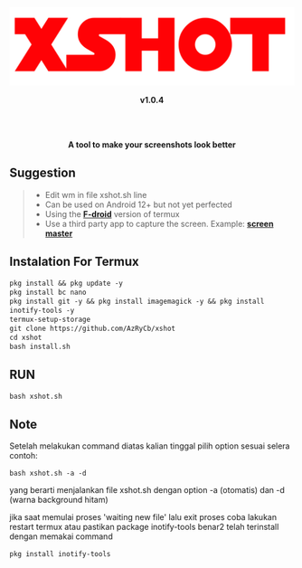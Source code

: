 <div align="center">
  <img src="/assets/banner.png">
  <p><b>v1.0.4</b></p>
  <br><br>
  <P><b>A tool to make your screenshots look better</b></p>
</div>

## Suggestion
> - Edit wm in file xshot.sh line 
> - Can be used on Android 12+ but not yet perfected
> - Using the [**F-droid**](https://f-droid.org/en/packages/com.termux/) version of termux
> - Use a third party app to capture the screen. Example: [**screen master**](https://play.google.com/store/apps/details?id=pro.capture.screenshot)

## Instalation For Termux
```
pkg install && pkg update -y
pkg install bc nano
pkg install git -y && pkg install imagemagick -y && pkg install inotify-tools -y
termux-setup-storage
git clone https://github.com/AzRyCb/xshot
cd xshot
bash install.sh
```

## RUN
```
bash xshot.sh
```
## Note
Setelah melakukan command diatas kalian tinggal pilih option sesuai selera contoh:
```
bash xshot.sh -a -d
```
yang berarti menjalankan file xshot.sh dengan option -a (otomatis)  dan -d (warna background hitam) 

jika saat memulai proses 'waiting new file' lalu exit proses coba lakukan restart termux atau pastikan package inotify-tools benar2 telah terinstall
dengan memakai command
```
pkg install inotify-tools
```
